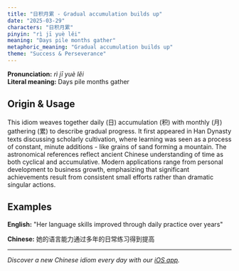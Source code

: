 ```yaml
---
title: "日积月累 - Gradual accumulation builds up"
date: "2025-03-29"
characters: "日积月累"
pinyin: "rì jī yuè lěi"
meaning: "Days pile months gather"
metaphoric_meaning: "Gradual accumulation builds up"
theme: "Success & Perseverance"
---
```


**Pronunciation:** *rì jī yuè lěi*  
**Literal meaning:** Days pile months gather

## Origin & Usage

This idiom weaves together daily (日) accumulation (积) with monthly (月) gathering (累) to describe gradual progress. It first appeared in Han Dynasty texts discussing scholarly cultivation, where learning was seen as a process of constant, minute additions - like grains of sand forming a mountain. The astronomical references reflect ancient Chinese understanding of time as both cyclical and accumulative. Modern applications range from personal development to business growth, emphasizing that significant achievements result from consistent small efforts rather than dramatic singular actions.

## Examples

**English:** "Her language skills improved through daily practice over years"

**Chinese:** 她的语言能力通过多年的日常练习得到提高

---

*Discover a new Chinese idiom every day with our [iOS app](https://apps.apple.com/us/app/daily-chinese-idioms/id6670238264).*
